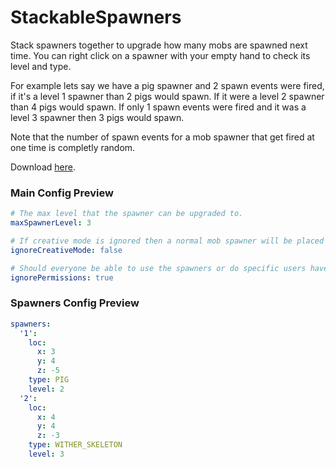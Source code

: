 # StackableSpawners

Stack spawners together to upgrade how many mobs are spawned next time. You can right click on a spawner with your empty hand to check its level and type.

For example lets say we have a pig spawner and 2 spawn events were fired, if it's a level 1 spawner than 2 pigs would spawn. If it were a level 2 spawner than 4 pigs would spawn. If only 1 spawn events were fired and it was a level 3 spawner then 3 pigs would spawn.

Note that the number of spawn events for a mob spawner that get fired at one time is completly random.

Download [here](https://github.com/valkyrienyanko/StackableSpawners/releases).

### Main Config Preview

```yml
# The max level that the spawner can be upgraded to.
maxSpawnerLevel: 3

# If creative mode is ignored then a normal mob spawner will be placed in creative.
ignoreCreativeMode: false

# Should everyone be able to use the spawners or do specific users have to use the "stackablespawners.use" permission?
ignorePermissions: true
```

### Spawners Config Preview

```yml
spawners:
  '1':
    loc:
      x: 3
      y: 4
      z: -5
    type: PIG
    level: 2
  '2':
    loc:
      x: 4
      y: 4
      z: -3
    type: WITHER_SKELETON
    level: 3
```
